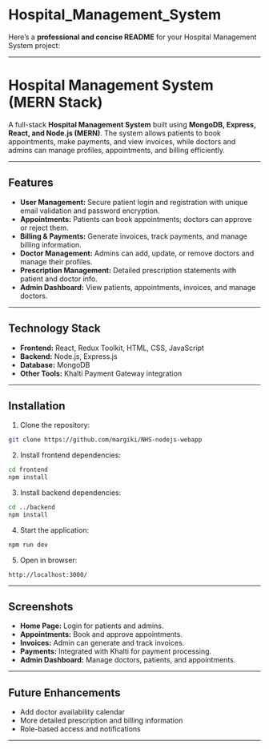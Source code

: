 # Hospital_Management_System
Here’s a **professional and concise README** for your Hospital Management System project:

---

# Hospital Management System (MERN Stack)

A full-stack **Hospital Management System** built using **MongoDB, Express, React, and Node.js (MERN)**. The system allows patients to book appointments, make payments, and view invoices, while doctors and admins can manage profiles, appointments, and billing efficiently.

---

## Features

* **User Management:** Secure patient login and registration with unique email validation and password encryption.
* **Appointments:** Patients can book appointments; doctors can approve or reject them.
* **Billing & Payments:** Generate invoices, track payments, and manage billing information.
* **Doctor Management:** Admins can add, update, or remove doctors and manage their profiles.
* **Prescription Management:** Detailed prescription statements with patient and doctor info.
* **Admin Dashboard:** View patients, appointments, invoices, and manage doctors.

---

## Technology Stack

* **Frontend:** React, Redux Toolkit, HTML, CSS, JavaScript
* **Backend:** Node.js, Express.js
* **Database:** MongoDB
* **Other Tools:** Khalti Payment Gateway integration

---

## Installation

1. Clone the repository:

```bash
git clone https://github.com/margiki/NHS-nodejs-webapp
```

2. Install frontend dependencies:

```bash
cd frontend
npm install
```

3. Install backend dependencies:

```bash
cd ../backend
npm install
```

4. Start the application:

```bash
npm run dev
```

5. Open in browser:

```
http://localhost:3000/
```

---

## Screenshots

* **Home Page:** Login for patients and admins.
* **Appointments:** Book and approve appointments.
* **Invoices:** Admin can generate and track invoices.
* **Payments:** Integrated with Khalti for payment processing.
* **Admin Dashboard:** Manage doctors, patients, and appointments.

---

## Future Enhancements

* Add doctor availability calendar
* More detailed prescription and billing information
* Role-based access and notifications

---

